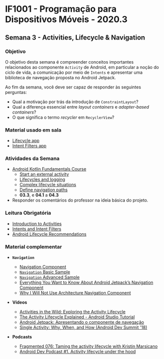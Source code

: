# IF1001 - Programação para Dispositivos Móveis - 2020.3

## Semana 3 - Activities, Lifecycle & Navigation

### Objetivo

O objetivo desta semana é compreender conceitos importantes relacionados ao componente `Activity` de Android, em particular a noção do ciclo de vida, a comunicação por meio de `Intents` e apresentar uma biblioteca de navegação proposta no Android Jetpack.

Ao fim da semana, você deve ser capaz de responder às seguintes perguntas: 

- Qual a motivação por trás da introdução de `ConstraintLayout`?
- Qual a diferença essencial entre _layout containers_ e _adapter-based containers_?
- O que significa o termo _recycler_ em `RecyclerView`?

### Material usado em sala

- [Lifecycle app]()
- [Intent Filters app]()

### Atividades da Semana

- [Android Kotlin Fundamentals Course](https://codelabs.developers.google.com/android-kotlin-fundamentals/)
  - [Start an external activity](https://codelabs.developers.google.com/codelabs/kotlin-android-training-start-external-activity/index.html?index=..%2F..android-kotlin-fundamentals#1)
  - [Lifecycles and logging](https://codelabs.developers.google.com/codelabs/kotlin-android-training-lifecycles-logging/#0)
  - [Complex lifecycle situations](https://codelabs.developers.google.com/codelabs/kotlin-android-training-complex-lifecycle/index.html?index=..%2F..android-kotlin-fundamentals#2)
  - [Define navigation paths](https://codelabs.developers.google.com/codelabs/kotlin-android-training-add-navigation/index.html?index=..%2F..android-kotlin-fundamentals#0) 
  - **03.3**, e **04.1** a **04.3**
- Responder os comentários do professor na ideia básica do projeto.

### Leitura Obrigatória
- [Introduction to Activities](https://developer.android.com/guide/components/activities/intro-activities)
- [Intents and Intent Filters](https://developer.android.com/guide/components/intents-filters)
- [Android Lifecycle Recommendations](https://gist.github.com/kaushikgopal/5c1b029798b73c73193d)

### Material complementar

- **`Navigation`** 
  - [Navigation Component](https://developer.android.com/guide/navigation)
  - [`Navigation` Basic Sample](https://github.com/android/architecture-components-samples/tree/master/NavigationBasicSample)
  - [`Navigation` Advanced Sample](https://github.com/android/architecture-components-samples/tree/master/NavigationAdvancedSample)
  - [Everything You Want to Know About Android Jetpack’s Navigation Component](https://medium.com/better-programming/everything-about-android-jetpacks-navigation-component-b550017c7354)
  - [Why I Will Not Use Architecture Navigation Component](https://proandroiddev.com/why-i-will-not-use-architecture-navigation-component-97d2ad596b36)
 
- **Vídeos**
  - [Activities in the Wild: Exploring the Activity Lifecycle](https://academy.realm.io/posts/activities-in-the-wild-exploring-the-activity-lifecycle-android/)
  - [The Activity Lifecycle Explained - Android Studio Tutorial](https://www.youtube.com/watch?v=UJN3AL4tiqw)
  - [Android Jetpack: Apresentando o componente de navegação](https://www.youtube.com/watch?v=Y0Cs2MQxyIs)
  - [Single Activity: Why, When, and How (Android Dev Summit '18)](https://www.youtube.com/watch?v=2k8x8V77CrU)

- **Podcasts**
  - [Fragmented 076: Taming the activity lifecycle with Kristin Marsicano](https://fragmentedpodcast.com/tag/activity-lifecycle/)
  - [Android Dev Podcast #1. Activity lifecycle under the hood](https://devpodcast.app/android-dev-podcast-1/)
  